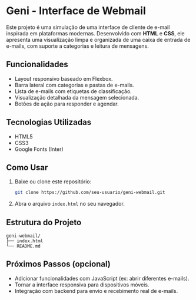  # Geni - Interface de Webmail

Este projeto é uma simulação de uma interface de cliente de e-mail inspirada em plataformas modernas. Desenvolvido com **HTML** e **CSS**, ele apresenta uma visualização limpa e organizada de uma caixa de entrada de e-mails, com suporte a categorias e leitura de mensagens.

  ## Funcionalidades

* Layout responsivo baseado em Flexbox.
* Barra lateral com categorias e pastas de e-mails.
* Lista de e-mails com etiquetas de classificação.
* Visualização detalhada da mensagem selecionada.
* Botões de ação para responder e agendar.

## Tecnologias Utilizadas

* HTML5
* CSS3
* Google Fonts (Inter)

## Como Usar

1. Baixe ou clone este repositório:

   ```bash
   git clone https://github.com/seu-usuario/geni-webmail.git
   ```
2. Abra o arquivo `index.html` no seu navegador.

## Estrutura do Projeto

```
geni-webmail/
├── index.html
└── README.md
```

## Próximos Passos (opcional)

* Adicionar funcionalidades com JavaScript (ex: abrir diferentes e-mails).
* Tornar a interface responsiva para dispositivos móveis.
* Integração com backend para envio e recebimento real de e-mails.

